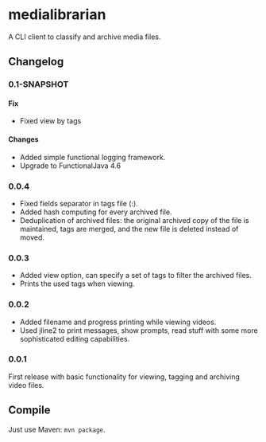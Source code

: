 # medialibrarian

A CLI client to classify and archive media files.

## Changelog

### 0.1-SNAPSHOT
#### Fix
* Fixed view by tags

#### Changes
* Added simple functional logging framework.
* Upgrade to FunctionalJava 4.6

### 0.0.4

* Fixed fields separator in tags file (:).
* Added hash computing for every archived file.
* Deduplication of archived files: the original archived copy of the file is maintained, tags are merged, and the
  new file is deleted instead of moved.

### 0.0.3

* Added view option, can specify a set of tags to filter the archived files.
* Prints the used tags when viewing.

### 0.0.2

* Added filename and progress printing while viewing videos.
* Used jline2 to print messages, show prompts, read stuff with some more sophisticated editing capabilities.

### 0.0.1

First release with basic functionality for viewing, tagging and archiving video files.

## Compile

Just use Maven: `mvn package`.